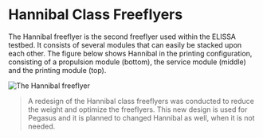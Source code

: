 # Hannibal Class Freeflyers

The Hannibal freeflyer is the second freeflyer used within the ELISSA testbed. It consists of several modules that can easily be stacked upon each other. The figure below shows Hannibal in the printing configuration, consisting of a propulsion module (bottom), the service module (middle) and the printing module (top).  

![The Hannibal freeflyer](graphics/hannibal.jpg)

> A redesign of the Hannibal class freeflyers was conducted to reduce the weight and optimize the freeflyers. This new design is used for Pegasus and it is planned to changed Hannibal as well, when it is not needed. 